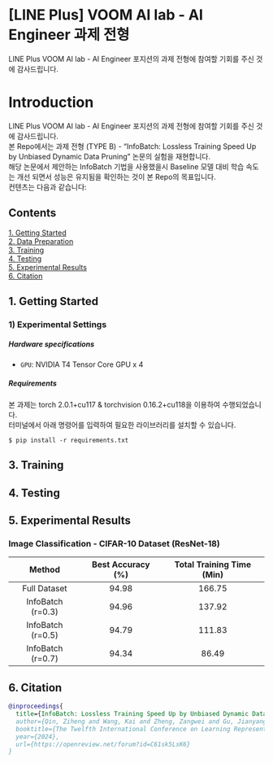# [LINE Plus] VOOM AI lab - AI Engineer 과제 전형
LINE Plus VOOM AI lab - AI Engineer 포지션의 과제 전형에 참여할 기회를 주신 것에 감사드립니다.

# Introduction
LINE Plus VOOM AI lab - AI Engineer 포지션의 과제 전형에 참여할 기회를 주신 것에 감사드립니다. <br>
본 Repo에서는 과제 전형 (TYPE B) - “InfoBatch: Lossless Training Speed Up by Unbiased Dynamic Data Pruning” 논문의 실험을 재현합니다. <br>
해당 논문에서 제안하는 InfoBatch 기법을 사용했을시 Baseline 모델 대비 학습 속도는 개선 되면서 성능은 유지됨을 확인하는 것이 본 Repo의 목표입니다. <br>
컨텐츠는 다음과 같습니다:

## Contents
[1. Getting Started](#1-getting-started) <br>
[2. Data Preparation](#2-data-preparation) <br>
[3. Training](#3-training) <br>
[4. Testing](#4-testing) <br>
[5. Experimental Results](#5-experimental-results) <br>
[6. Citation](#6-citation) 

## 1. Getting Started
### 1) Experimental Settings
##### Hardware specifications <br>
- ```GPU```: NVIDIA T4 Tensor Core GPU x 4
##### Requirements <br>
본 과제는 torch 2.0.1+cu117 & torchvision 0.16.2+cu118을 이용하여 수행되었습니다. <br>
터미널에서 아래 명령어를 입력하여 필요한 라이브러리를 설치할 수 있습니다.
``` 
$ pip install -r requirements.txt
```

## 3. Training

## 4. Testing

## 5. Experimental Results
### Image Classification - CIFAR-10 Dataset (ResNet-18)
|Method|Best Accuracy (%)|Total Training Time (Min)|
|:---:|:---:|:---:|
|Full Dataset|94.98|166.75|
|InfoBatch (r=0.3)|94.96|137.92|
|InfoBatch (r=0.5)|94.79|111.83|
|InfoBatch (r=0.7)|94.34|86.49|

## 6. Citation
```bibtex
@inproceedings{
  title={InfoBatch: Lossless Training Speed Up by Unbiased Dynamic Data Pruning},
  author={Qin, Ziheng and Wang, Kai and Zheng, Zangwei and Gu, Jianyang and Peng, Xiangyu and Zhaopan Xu and Zhou, Daquan and Lei Shang and Baigui Sun and Xuansong Xie and You, Yang},
  booktitle={The Twelfth International Conference on Learning Representations},
  year={2024},
  url={https://openreview.net/forum?id=C61sk5LsK6}
}
```

